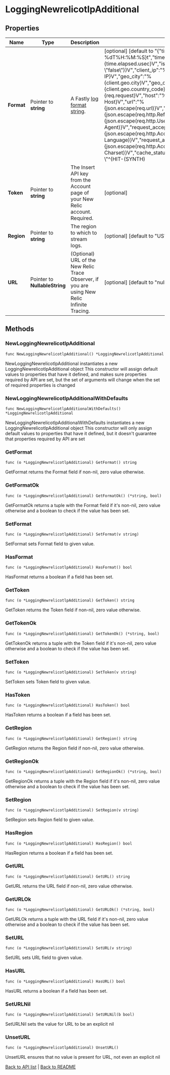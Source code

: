 # LoggingNewrelicotlpAdditional

## Properties

Name | Type | Description | Notes
------------ | ------------- | ------------- | -------------
**Format** | Pointer to **string** | A Fastly [log format string](https://docs.fastly.com/en/guides/custom-log-formats). | [optional] [default to "{\"timestamp\":\"%{begin:%Y-%m-%dT%H:%M:%S}t\",\"time_elapsed\":\"%{time.elapsed.usec}V\",\"is_tls\":\"%{if(req.is_ssl, \\\"true\\\", \\\"false\\\")}V\",\"client_ip\":\"%{req.http.Fastly-Client-IP}V\",\"geo_city\":\"%{client.geo.city}V\",\"geo_country_code\":\"%{client.geo.country_code}V\",\"request\":\"%{req.request}V\",\"host\":\"%{req.http.Fastly-Orig-Host}V\",\"url\":\"%{json.escape(req.url)}V\",\"request_referer\":\"%{json.escape(req.http.Referer)}V\",\"request_user_agent\":\"%{json.escape(req.http.User-Agent)}V\",\"request_accept_language\":\"%{json.escape(req.http.Accept-Language)}V\",\"request_accept_charset\":\"%{json.escape(req.http.Accept-Charset)}V\",\"cache_status\":\"%{regsub(fastly_info.state, \\\"^(HIT-(SYNTH)|(HITPASS|HIT|MISS|PASS|ERROR|PIPE)).*\\\", \\\"\\\\2\\\\3\\\") }V\"}"]
**Token** | Pointer to **string** | The Insert API key from the Account page of your New Relic account. Required. | [optional] 
**Region** | Pointer to **string** | The region to which to stream logs. | [optional] [default to "US"]
**URL** | Pointer to **NullableString** | (Optional) URL of the New Relic Trace Observer, if you are using New Relic Infinite Tracing. | [optional] [default to "null"]

## Methods

### NewLoggingNewrelicotlpAdditional

`func NewLoggingNewrelicotlpAdditional() *LoggingNewrelicotlpAdditional`

NewLoggingNewrelicotlpAdditional instantiates a new LoggingNewrelicotlpAdditional object
This constructor will assign default values to properties that have it defined,
and makes sure properties required by API are set, but the set of arguments
will change when the set of required properties is changed

### NewLoggingNewrelicotlpAdditionalWithDefaults

`func NewLoggingNewrelicotlpAdditionalWithDefaults() *LoggingNewrelicotlpAdditional`

NewLoggingNewrelicotlpAdditionalWithDefaults instantiates a new LoggingNewrelicotlpAdditional object
This constructor will only assign default values to properties that have it defined,
but it doesn't guarantee that properties required by API are set

### GetFormat

`func (o *LoggingNewrelicotlpAdditional) GetFormat() string`

GetFormat returns the Format field if non-nil, zero value otherwise.

### GetFormatOk

`func (o *LoggingNewrelicotlpAdditional) GetFormatOk() (*string, bool)`

GetFormatOk returns a tuple with the Format field if it's non-nil, zero value otherwise
and a boolean to check if the value has been set.

### SetFormat

`func (o *LoggingNewrelicotlpAdditional) SetFormat(v string)`

SetFormat sets Format field to given value.

### HasFormat

`func (o *LoggingNewrelicotlpAdditional) HasFormat() bool`

HasFormat returns a boolean if a field has been set.

### GetToken

`func (o *LoggingNewrelicotlpAdditional) GetToken() string`

GetToken returns the Token field if non-nil, zero value otherwise.

### GetTokenOk

`func (o *LoggingNewrelicotlpAdditional) GetTokenOk() (*string, bool)`

GetTokenOk returns a tuple with the Token field if it's non-nil, zero value otherwise
and a boolean to check if the value has been set.

### SetToken

`func (o *LoggingNewrelicotlpAdditional) SetToken(v string)`

SetToken sets Token field to given value.

### HasToken

`func (o *LoggingNewrelicotlpAdditional) HasToken() bool`

HasToken returns a boolean if a field has been set.

### GetRegion

`func (o *LoggingNewrelicotlpAdditional) GetRegion() string`

GetRegion returns the Region field if non-nil, zero value otherwise.

### GetRegionOk

`func (o *LoggingNewrelicotlpAdditional) GetRegionOk() (*string, bool)`

GetRegionOk returns a tuple with the Region field if it's non-nil, zero value otherwise
and a boolean to check if the value has been set.

### SetRegion

`func (o *LoggingNewrelicotlpAdditional) SetRegion(v string)`

SetRegion sets Region field to given value.

### HasRegion

`func (o *LoggingNewrelicotlpAdditional) HasRegion() bool`

HasRegion returns a boolean if a field has been set.

### GetURL

`func (o *LoggingNewrelicotlpAdditional) GetURL() string`

GetURL returns the URL field if non-nil, zero value otherwise.

### GetURLOk

`func (o *LoggingNewrelicotlpAdditional) GetURLOk() (*string, bool)`

GetURLOk returns a tuple with the URL field if it's non-nil, zero value otherwise
and a boolean to check if the value has been set.

### SetURL

`func (o *LoggingNewrelicotlpAdditional) SetURL(v string)`

SetURL sets URL field to given value.

### HasURL

`func (o *LoggingNewrelicotlpAdditional) HasURL() bool`

HasURL returns a boolean if a field has been set.

### SetURLNil

`func (o *LoggingNewrelicotlpAdditional) SetURLNil(b bool)`

 SetURLNil sets the value for URL to be an explicit nil

### UnsetURL
`func (o *LoggingNewrelicotlpAdditional) UnsetURL()`

UnsetURL ensures that no value is present for URL, not even an explicit nil

[Back to API list](../README.md#documentation-for-api-endpoints) | [Back to README](../README.md)
